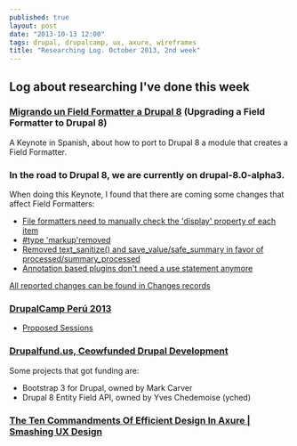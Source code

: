 ```yaml
---
published: true
layout: post
date: "2013-10-13 12:00"
tags: drupal, drupalcamp, ux, axure, wireframes
title: "Researching Log. October 2013, 2nd week"
---
```


## Log about researching I've done this week


### [Migrando un Field Formatter a Drupal 8](https://speakerdeck.com/paracuerdas/migrando-un-field-formatter-a-drupal-8) (Upgrading a Field Formatter to Drupal 8)
A Keynote in Spanish, about how to port to Drupal 8 a module that creates a Field Formatter.


### In the road to Drupal 8, we are currently on drupal-8.0-alpha3.

When doing this Keynote, I found that there are coming some changes that affect Field Formatters:
+ [File formatters need to manually check the 'display' property of each item](https://drupal.org/node/2047939)
+ [#type 'markup'removed](https://drupal.org/node/2036237)
+ [Removed text_sanitize() and save_value/safe_summary in favor of processed/summary_processed](https://drupal.org/node/2090719)
+ [Annotation based plugins don't need a use statement anymore](https://drupal.org/node/2096117)

[All reported changes can be found in Changes records](https://drupal.org/list-changes/drupal)


### [DrupalCamp Perú 2013](http://lima2013.drupalperu.org/)

+ [Proposed Sessions](http://lima2013.drupalperu.org/node/1/program/sessions/proposed)


### [Drupalfund.us, Ceowfunded Drupal Development](https://www.drupalfund.us/)

Some projects that got funding are:

+ Bootstrap 3 for Drupal, owned by Mark Carver
+ Drupal 8 Entity Field API, owned by Yves Chedemoise (yched)


### [The Ten Commandments Of Efficient Design In Axure | Smashing UX Design](http://uxdesign.smashingmagazine.com/2013/10/04/ten-commandments-of-efficient-design-in-axure/)

